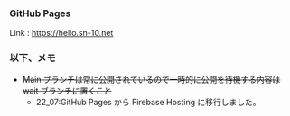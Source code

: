 ### GitHub Pages

Link : https://hello.sn-10.net

### 以下、メモ

- ~~Main ブランチは常に公開されているので一時的に公開を待機する内容は wait ブランチに置くこと~~
  - 22_07:GitHub Pages から Firebase Hosting に移行しました。
